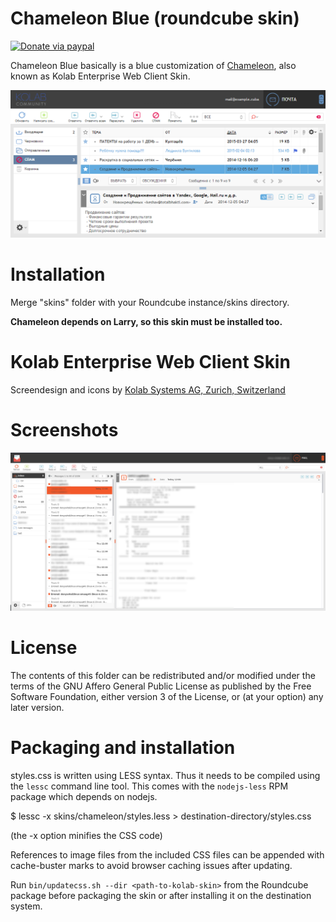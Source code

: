 Chameleon Blue (roundcube skin)
===============================
[![Donate via paypal](https://img.shields.io/badge/paypal-donate-yellow.svg)](https://www.paypal.me/kosko/10 "Consider donation")


Chameleon Blue basically is a blue customization of [Chameleon](https://git.kolab.org/diffusion/RSC/), also known as Kolab Enterprise Web Client Skin.



![Preview of Chameleon Blue](screenshots/preview.png "Preview of Chameleon Blue")

Installation
============

Merge "skins" folder with your Roundcube instance/skins directory.

**Chameleon depends on Larry, so this skin must be installed too.**


Kolab Enterprise Web Client Skin
================================

Screendesign and icons by [Kolab Systems AG, Zurich, Switzerland](http://kolabsys.com)
# Screenshots
![Kolab Theme](screenshots/roundcubemail-skin-chameleon-1.jpg "Preview of Chameleon")


# License
The contents of this folder can be redistributed and/or modified
under the terms of the GNU Affero General Public License as published
by the Free Software Foundation, either version 3 of the License,
or (at your option) any later version.


# Packaging and installation


styles.css is written using LESS syntax. Thus it needs to be compiled
using the `lessc` command line tool. This comes with the `nodejs-less`
RPM package which depends on nodejs.

 $ lessc -x skins/chameleon/styles.less > destination-directory/styles.css

(the -x option minifies the CSS code)

References to image files from the included CSS files can be appended
with cache-buster marks to avoid browser caching issues after updating.

Run `bin/updatecss.sh --dir <path-to-kolab-skin>` from the Roundcube
package before packaging the skin or after installing it on the
destination system.
